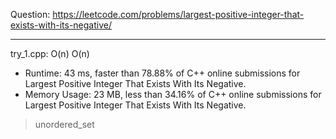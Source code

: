 Question: https://leetcode.com/problems/largest-positive-integer-that-exists-with-its-negative/

---

try_1.cpp: O(n) O(n)

* Runtime: 43 ms, faster than 78.88% of C++ online submissions for Largest Positive Integer That Exists With Its Negative.
* Memory Usage: 23 MB, less than 34.16% of C++ online submissions for Largest Positive Integer That Exists With Its Negative.

> unordered_set
